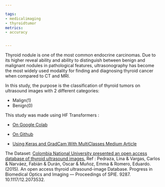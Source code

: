 ```yaml
---

tags:
- medicalimaging
- thyroidtumor
metrics:
- accuracy


---
```


Thyroid nodule is one of the most common endocrine carcinomas. Due to its higher reveal ability and ability to distinguish between benign and malignant nodules in pathological features, ultrasonography has become the most widely used modality for finding and diagnosing thyroid cancer when compared to CT and MRI.

In this study, the purpose is the classification of thyroid tumors on ultrasound images with 2 different categories:

- Malign(1)
- Benign(0)

This study was made using HF Transformers :

- [ On Google Colab](https://colab.research.google.com/drive/1ueSq8Y_NmFr7NGdtS8FStI3d2HR-43LD?usp=sharing)

- [On Github](https://github.com/SerdarHelli/The-Classification-of-Thyroid-Tumors-on-UltraSound-Images-using-Deep-Learning-Methods)

- [ Using Keras and GradCam With MultiClasses  Medium Article](https://serdarhelli.medium.com/the-basic-classification-of-thyroid-tumors-on-ultrasound-images-using-deep-learning-methods-46f812d859ea)


 
The Dataset:
[Colombia National University presented an open access database of thyroid ultrasound images.](http://cimalab.unal.edu.co/?lang=es&mod=program&id=5)
Ref : Pedraza, Lina & Vargas, Carlos & Narváez, Fabián & Durán, Oscar & Muñoz, Emma & Romero, Eduardo. (2015). An open access thyroid ultrasound-image Database. Progress in Biomedical Optics and Imaging — Proceedings of SPIE. 9287. 10.1117/12.2073532.
